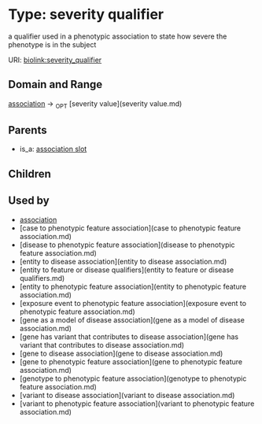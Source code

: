
# Type: severity qualifier


a qualifier used in a phenotypic association to state how severe the phenotype is in the subject

URI: [biolink:severity_qualifier](https://w3id.org/biolink/vocab/severity_qualifier)


## Domain and Range

[association](association.md) ->  <sub>OPT</sub> [severity value](severity value.md)

## Parents

 *  is_a: [association slot](association_slot.md)

## Children


## Used by

 * [association](association.md)
 * [case to phenotypic feature association](case to phenotypic feature association.md)
 * [disease to phenotypic feature association](disease to phenotypic feature association.md)
 * [entity to disease association](entity to disease association.md)
 * [entity to feature or disease qualifiers](entity to feature or disease qualifiers.md)
 * [entity to phenotypic feature association](entity to phenotypic feature association.md)
 * [exposure event to phenotypic feature association](exposure event to phenotypic feature association.md)
 * [gene as a model of disease association](gene as a model of disease association.md)
 * [gene has variant that contributes to disease association](gene has variant that contributes to disease association.md)
 * [gene to disease association](gene to disease association.md)
 * [gene to phenotypic feature association](gene to phenotypic feature association.md)
 * [genotype to phenotypic feature association](genotype to phenotypic feature association.md)
 * [variant to disease association](variant to disease association.md)
 * [variant to phenotypic feature association](variant to phenotypic feature association.md)

